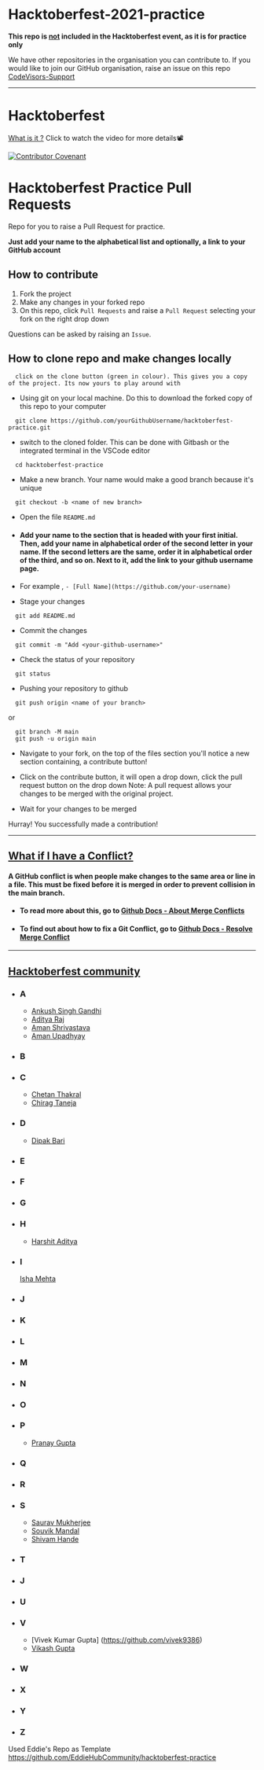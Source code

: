 # Hacktoberfest-2021-practice

<b>This repo is <u>not</u> included in the Hacktoberfest event, as it is for practice only</b>

We have other repositories in the organisation you can contribute to. If you would like to join our GitHub organisation, raise an issue on this repo [CodeVisors-Support](https://github.com/CodeVisors/support)

---

# Hacktoberfest

[What is it ?](https://youtu.be/tjH6txTiC6E) Click to watch the video for more details📽

[![Contributor Covenant](https://img.shields.io/badge/Contributor%20Covenant-v2.0%20adopted-ff69b4.svg)](CODE_OF_CONDUCT.md)

# Hacktoberfest Practice Pull Requests

Repo for you to raise a Pull Request for practice.

**Just add your name to the alphabetical list and optionally, a link to your GitHub account**

## How to contribute

1. Fork the project
2. Make any changes in your forked repo
3. On this repo, click `Pull Requests` and raise a `Pull Request` selecting your fork on the right drop down

Questions can be asked by raising an `Issue`.

## How to clone repo and make changes locally

```
  click on the clone button (green in colour). This gives you a copy of the project. Its now yours to play around with
```

- Using git on your local machine. Do this to download the forked copy of this repo to your computer

```
  git clone https://github.com/yourGithubUsername/hacktoberfest-practice.git
```

- switch to the cloned folder. This can be done with Gitbash or the integrated terminal in the VSCode editor

```
  cd hacktoberfest-practice
```

- Make a new branch. Your name would make a good branch because it's unique

```
  git checkout -b <name of new branch>
```

- Open the file `README.md`

- #### Add your name to the section that is headed with your first initial. Then, add your name in alphabetical order of the second letter in your name. If the second letters are the same, order it in alphabetical order of the third, and so on. Next to it, add the link to your github username page.

- For example ,
  `- [Full Name](https://github.com/your-username)`

- Stage your changes

```
  git add README.md
```

- Commit the changes

```
  git commit -m "Add <your-github-username>"
```

- Check the status of your repository

```
  git status
```

- Pushing your repository to github

```
  git push origin <name of your branch>
```

or

```
  git branch -M main
  git push -u origin main
```

- Navigate to your fork, on the top of the files section you'll notice a new section containing, a contribute button!
- Click on the contribute button, it will open a drop down, click the pull request button on the drop down
  Note: A pull request allows your changes to be merged with the original project.

- Wait for your changes to be merged

Hurray! You successfully made a contribution!

---

## <ins> What if I have a Conflict? </ins>

#### A GitHub conflict is when people make changes to the same area or line in a file. This must be fixed before it is merged in order to prevent collision in the main branch.

- #### To read more about this, go to [Github Docs - About Merge Conflicts](https://docs.github.com/en/github/collaborating-with-pull-requests/addressing-merge-conflicts/about-merge-conflicts)
- #### To find out about how to fix a Git Conflict, go to [Github Docs - Resolve Merge Conflict](https://docs.github.com/en/github/collaborating-with-pull-requests/addressing-merge-conflicts/resolving-a-merge-conflict-on-github)

---

## <ins>Hacktoberfest community<ins>

- ### **A**

  - [Ankush Singh Gandhi](https://github.com/ankushsinghgandhi)
  - [Aditya Raj](https://github.com/adityaraj079)
  - [Aman Shrivastava](https://github.com/aman34503)
  - [Aman Upadhyay](https://github.com/AmanxUpadhyay)

- ### **B**

- ### **C**
  - [Chetan Thakral](https://github.com/chetan-2002)
  - [Chirag Taneja](https://github.com/chiragtaneja04)
- ### **D**
  - [Dipak Bari](https://github.com/dipakbari4)
- ### **E**

- ### **F**

- ### **G**

- ### **H**
  - [Harshit Aditya](https://github.com/HarshitAditya27)
- ### **I**
  [Isha Mehta](https://github.com/isha614)
- ### **J**

- ### **K**

- ### **L**

- ### **M**

- ### **N**

- ### **O**

- ### **P**

  - [Pranay Gupta](https://github.com/thepranaygupta)

- ### **Q**

- ### **R**

- ### **S**

  - [Saurav Mukherjee](https://github.com/SauravMukherjee44)
  - [Souvik Mandal](https://github.com/8-bit-souvik)
  - [Shivam Hande](https://github.com/0shivamh)

- ### **T**

- ### **J**

- ### **U**

- ### **V**
  - [Vivek Kumar Gupta] (https://github.com/vivek9386)
  - [Vikash Gupta](https://github.com/heyimvikash)

- ### **W**

- ### **X**

- ### **Y**

- ### **Z**

Used Eddie's Repo as Template https://github.com/EddieHubCommunity/hacktoberfest-practice
